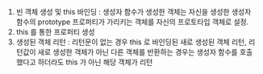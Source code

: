 1. 빈 객체 생성 및 this 바인딩 : 생성자 함수가 생성한 객체는 자신을 생성한 생성자 함수의 prototype 프로퍼티가 가리키는 객체를 자신의 프로토타입 객체로 설정.
2. this 를 통한 프로퍼티 생성
3. 생성된 객체 리턴 : 리턴문이 없는 경우 this 로 바인딩된 새로 생성된 객체 리턴, 리턴값이 새로 생성한 객체가 아닌 다른 객체를 반환하는 경우는 생성자 함수를 호출했다고 하더라도 this 가 아닌 해당 객체가 리턴
